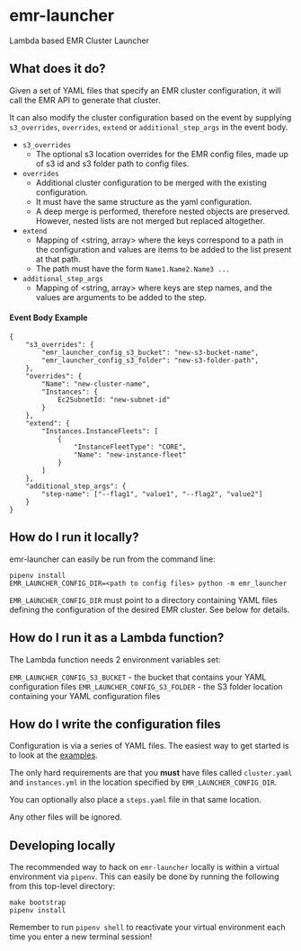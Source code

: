 # emr-launcher
Lambda based EMR Cluster Launcher

## What does it do?

Given a set of YAML files that specify an EMR cluster configuration, it will
call the EMR API to generate that cluster.

It can also modify the cluster configuration based on the event by supplying `s3_overrides`, `overrides`,
`extend` or `additional_step_args` in the event body.

 * `s3_overrides`
    * The optional s3 location overrides for the EMR config files, made up of s3 id and s3 folder path to config files.
 * `overrides`
    * Additional cluster configuration to be merged with the existing configuration.
    * It must have the same structure as the yaml configuration.
    * A deep merge is performed, therefore nested objects are preserved. However,
     nested lists are not merged but replaced altogether.
* `extend`
    * Mapping of <string, array> where the keys correspond to a path in the configuration
    and values are items to be added to the list present at that path.
    * The path must have the form `Name1.Name2.Name3 ...` 
* `additional_step_args`
    * Mapping of <string, array> where keys are step names, and the values are
    arguments to be added to the step.

#### Event Body Example
```$json
{
    "s3_overrides": {
        "emr_launcher_config_s3_bucket": "new-s3-bucket-name",
        "emr_launcher_config_s3_folder": "new-s3-folder-path",
    },
    "overrides": {
        "Name": "new-cluster-name",
        "Instances": {
            Ec2SubnetId: "new-subnet-id"
        }
    },
    "extend": {
        "Instances.InstanceFleets": [
            {
                "InstanceFleetType": "CORE",
                "Name": "new-instance-fleet"
            }
        ]
    },
    "additional_step_args": {
        "step-name": ["--flag1", "value1", "--flag2", "value2"]
    }
}
```


## How do I run it locally?

emr-launcher can easily be run from the command line:

```
pipenv install
EMR_LAUNCHER_CONFIG_DIR=<path to config files> python -m emr_launcher
```

`EMR_LAUNCHER_CONFIG_DIR` must point to a directory containing YAML files defining the configuration of the desired EMR cluster. See below for details.

## How do I run it as a Lambda function?

The Lambda function needs 2 environment variables set:

`EMR_LAUNCHER_CONFIG_S3_BUCKET` - the bucket that contains your YAML configuration files
`EMR_LAUNCHER_CONFIG_S3_FOLDER` - the S3 folder location containing your YAML configuration files

## How do I write the configuration files

Configuration is via a series of YAML files. The easiest way to get started is
to look at the [examples](docs/examples/).

The only hard requirements are that you **must** have files called
`cluster.yaml` and `instances.yml` in the location specified by
`EMR_LAUNCHER_CONFIG_DIR`.

You can optionally also place a `steps.yaml` file in that same location.

Any other files will be ignored.

## Developing locally

The recommended way to hack on `emr-launcher` locally is within a virtual
environment via `pipenv`. This can easily be done by running the following
from this top-level directory:

```
make bootstrap
pipenv install
```

Remember to run `pipenv shell` to reactivate your virtual environment each time
you enter a new terminal session!

